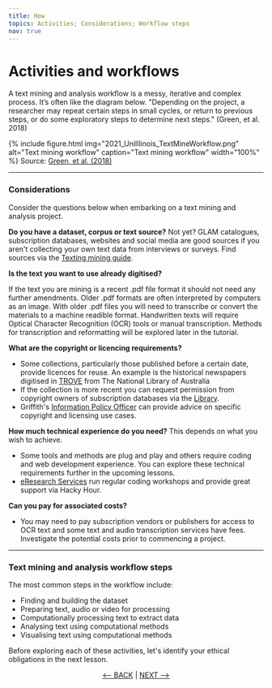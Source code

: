 ```yaml
---
title: How
topics: Activities; Considerations; Workflow steps
nav: true
---
```

# Activities and workflows

A text mining and analysis workflow is a messy, iterative and complex process. It’s often like the diagram below. "Depending on the project, a researcher may repeat certain steps in small cycles, or return to previous steps, or do some exploratory steps to determine next steps." (Green, et al. 2018)

{% include figure.html img="2021_UniIllinois_TextMineWorkflow.png" alt="Text mining workflow" caption="Text mining workflow" width="100%" %}
Source: [Green, et al. (2018)](http://hdl.handle.net/2142/102049)

----
### Considerations

Consider the questions below when embarking on a text mining and analysis project.

**Do you have a dataset, corpus or text source?**
Not yet? GLAM catalogues, subscription databases, websites and social media are good sources if you aren't collecting your own text data from interviews or surveys. Find sources via the [Texting mining guide](https://libraryguides.griffith.edu.au/text-mining).

**Is the text you want to use already digitised?**

If the text you are mining is a recent .pdf file format it should not need any further amendments. Older .pdf formats are often interpreted by computers as an image. With older .pdf files you will need to transcribe or convert the materials to a machine readible format. Handwritten texts will require Optical Character Recognition (OCR) tools or manual transcription. Methods for transcription and reformatting will be explored later in the tutorial.

**What are the copyright or licencing requirements?**
- Some collections, particularly those published before a certain date, provide licences for reuse. An example is the historical newspapers digitised in [TROVE](https://trove.nla.gov.au/) from The National Library of Australia
- If the collection is more recent you can request permission from copyright owners of subscription databases via the [Library](https://www.griffith.edu.au/library/contact). 
- Griffith's [Information Policy Officer](https://www.griffith.edu.au/copyright-matters/research-staff) can provide advice on specific copyright and licensing use cases.

**How much technical experience do you need?**
This depends on what you wish to achieve.
- Some tools and methods are plug and play and others require coding and web development experience. You can explore these technical requirements further in the upcoming lessons.
- [eResearch Services](https://www.griffith.edu.au/eresearch-services) run regular coding workshops and provide great support via Hacky Hour.

**Can you pay for associated costs?**
- You may need to pay subscription vendors or publishers for access to OCR text and some text and audio transcription services have fees. Investigate the potential costs prior to commencing a project.  

----
### Text mining and analysis workflow steps

The most common steps in the workflow include: 
- Finding and building the dataset 
- Preparing text, audio or video for processing
- Computationally processing text to extract data
- Analysing text using computational methods
- Visualising text using computational methods

Before exploring each of these activities, let's identify your ethical obligations in the next lesson.

<p align="center">
  <a href="https://griffithunilibrary.github.io/intro-text-mining-analysis/content/1-what.html"><-- BACK</a> |
  <a href="https://griffithunilibrary.github.io/intro-text-mining-analysis/content/3-rights.html">NEXT --></a>
</p>

